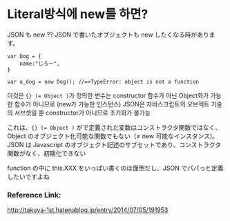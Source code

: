 # Literal방식에 new를 하면?

JSON も new ??
JSON で書いたオブジェクトも new したくなる時があります。

```
var Dog = {
    name:"じろー",
}

var a_dog = new Dog(); //=>TypeError: object is not a function
```

이것은 `{} (= Object )`가 정의한 변수는 constructor 함수가 아닌 Object화가 가능한 함수가 아니므로 (new가 가능한 인스턴스)
JSON은 자바스크립트의 오브젝트 기술의 서브셋일 뿐 constructor가 아니므로 초기화가 불가능

これは、`{} (= Object )` がで定義された変数はコンストラクタ関数ではなく、Object のオブジェクト化可能な関数でもない（≠ new 可能なインスタンス)。JSON は Javascript のオブジェクト記述のサブセットであり、コンストラクタ関数がなく、初期化できない

function の中に this.XXX をいっぱい書くのは面倒だし、JSON でパパっと定義したいですよね

### Reference Link:

http://takuya-1st.hatenablog.jp/entry/2014/07/05/191953
